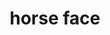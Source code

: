 ---
layout: smileys&emotion
title: horse face
emoji: horse_face
permalink: 🐴.html
image: assets/img/3moji/horse_face.png
---